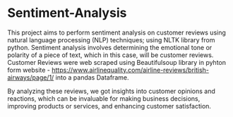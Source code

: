 # Sentiment-Analysis

This project aims to perform sentiment analysis on customer reviews using natural language processing (NLP) techniques; using NLTK library from python. Sentiment analysis involves determining the emotional tone or polarity of a piece of text, which in this case, will be customer reviews.
Customer Reviews were web scraped using Beautifulsoup library in pyhton form website - https://www.airlinequality.com/airline-reviews/british-airways/page/1/  into a pandas Dataframe.


By analyzing these reviews, we got insights into customer opinions and reactions, which can be invaluable for making business decisions, improving products or services, and enhancing customer satisfaction.
